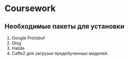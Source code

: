 # Coursework

## Необходимые пакеты для установки
1. Google Protobuf
2. Glog
3. Halide
4. Caffe2 для загрузки предобученных моделей.
